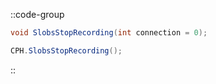 ::code-group
  ```csharp [Method]
  void SlobsStopRecording(int connection = 0);
  ```
  ```csharp [Example]
  CPH.SlobsStopRecording();
  ```
::